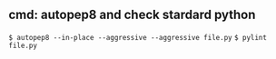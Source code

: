 ## cmd: autopep8 and check stardard python
`$ autopep8 --in-place --aggressive --aggressive file.py`
`$ pylint file.py`